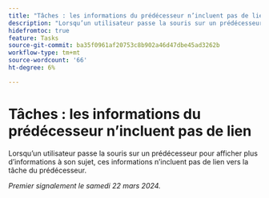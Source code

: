 ```yaml
---
title: "Tâches : les informations du prédécesseur n’incluent pas de lien"
description: "Lorsqu’un utilisateur passe la souris sur un prédécesseur pour afficher plus d’informations à son sujet, ces informations n’incluent pas de lien vers la tâche du prédécesseur."
hidefromtoc: true
feature: Tasks
source-git-commit: ba35f0961af20753c8b902a46d47dbe45ad3262b
workflow-type: tm+mt
source-wordcount: '66'
ht-degree: 6%

---
```



# Tâches : les informations du prédécesseur n’incluent pas de lien

Lorsqu’un utilisateur passe la souris sur un prédécesseur pour afficher plus d’informations à son sujet, ces informations n’incluent pas de lien vers la tâche du prédécesseur.

_Premier signalement le samedi 22 mars 2024._

